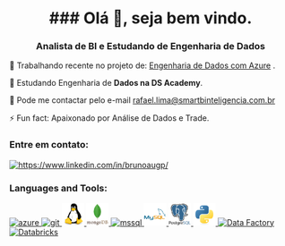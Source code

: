 <h1 align="center">### Olá 👋, seja bem vindo.</h1>

<!--
**rafadlima/rafadlima** is a ✨ _special_ ✨ repository because its `README.md` (this file) appears on your GitHub profile.

Here are some ideas to get you started:
-->
<h3 align="center">Analista de BI e Estudando de Engenharia de Dados</h3>

🔭 Trabalhando recente no projeto de: [Engenharia de Dados com Azure](https://github.com/rafadlima/engenharia_azure) .

🌱 Estudando Engenharia de **Dados na DS Academy**.

👯 Pode me contactar pelo e-mail rafael.lima@smartbinteligencia.com.br

⚡ Fun fact: Apaixonado por Análise de Dados e Trade.

<h3 align="left">Entre em contato:</h3>
<p align="left">
<a href="https://linkedin.com/in/[https://www.linkedin.com/in/brunoaugp/](https://www.linkedin.com/in/rafael-lima-31194396/)" target="blank"><img align="center" src="https://raw.githubusercontent.com/rahuldkjain/github-profile-readme-generator/master/src/images/icons/Social/linked-in-alt.svg" alt="https://www.linkedin.com/in/brunoaugp/" height="30" width="40" /></a>
</p>

<h3 align="left">Languages and Tools:</h3>
<p align="left"> 
  <a href="https://azure.microsoft.com/pt-br/" target="_blank" rel="noreferrer"> <img src="https://logosmarcas.net/wp-content/uploads/2021/04/Microsoft-Azure-Logo.png" alt="azure" width="40" height="40"/> </a>
  <a href="https://git-scm.com/" target="_blank" rel="noreferrer"> <img src="https://www.vectorlogo.zone/logos/git-scm/git-scm-icon.svg" alt="git" width="40" height="40"/> </a> 
  <a href="https://www.linux.org/" target="_blank" rel="noreferrer"> <img src="https://raw.githubusercontent.com/devicons/devicon/master/icons/linux/linux-original.svg" alt="linux" width="40" height="40"/> </a> 
  <a href="https://www.mongodb.com/" target="_blank" rel="noreferrer"> <img src="https://raw.githubusercontent.com/devicons/devicon/master/icons/mongodb/mongodb-original-wordmark.svg" alt="mongodb" width="40" height="40"/> </a> 
  <a href="https://www.microsoft.com/en-us/sql-server" target="_blank" rel="noreferrer"> <img src="https://www.svgrepo.com/show/303229/microsoft-sql-server-logo.svg" alt="mssql" width="40" height="40"/> </a> 
  <a href="https://www.mysql.com/" target="_blank" rel="noreferrer"> <img src="https://raw.githubusercontent.com/devicons/devicon/master/icons/mysql/mysql-original-wordmark.svg" alt="mysql" width="40" height="40"/> </a> 
  <a href="https://www.postgresql.org" target="_blank" rel="noreferrer"> <img src="https://raw.githubusercontent.com/devicons/devicon/master/icons/postgresql/postgresql-original-wordmark.svg" alt="postgresql" width="40" height="40"/> </a> 
  <a href="https://www.python.org" target="_blank" rel="noreferrer"> <img src="https://raw.githubusercontent.com/devicons/devicon/master/icons/python/python-original.svg" alt="python" width="40" height="40"/> </a> 
  <a href="https://azure.microsoft.com/pt-br/products/data-factory/#overview" target="_blank" rel="noreferrer"> <img src="https://yt3.ggpht.com/LSDL00A5KPlzrzLwMMdlrx2x8be4xPGL9BvztBPlhYTyg9ZfkzyDbFU0V5qbfZVCDKTXuyFI=s900-c-k-c0x00ffffff-no-rj" alt="Data Factory" width="40" height="40"/> </a>
 <a href="https://www.databricks.com/" target="_blank" rel="noreferrer"> <img src="https://www.databricks.com/wp-content/uploads/2022/06/db-nav-logo-white-mobile.svg" alt="Databricks" width="140" height="40"/> </a>  
</p>



